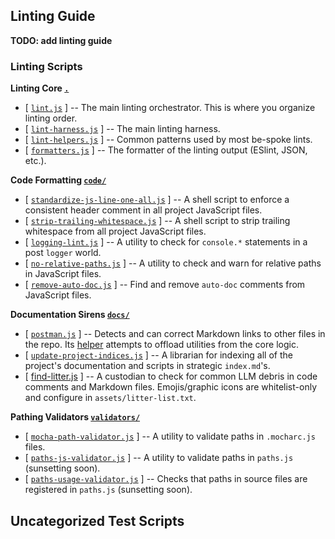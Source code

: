 ## Linting Guide

**TODO: add linting guide**

### Linting Scripts

**Linting Core [`.`](index.md)**

- [ [`lint.js`](lint.js) ]
  -- The main linting orchestrator. This is where you organize linting order.
- [ [`lint-harness.js`](lint-harness.js) ]
  -- The main linting harness.
- [ [`lint-helpers.js`](lib/lint-helpers.js) ]
  -- Common patterns used by most be-spoke lints.
- [ [`formatters.js`](lib/formatters.js) ]
  -- The formatter of the linting output (ESlint, JSON, etc.).

**Code Formatting [`code/`](code/)**

- [ [`standardize-js-line-one-all.js`](code/standardize-js-line-one-all.js) ]
  -- A shell script to enforce a consistent header comment in all project JavaScript files.
- [ [`strip-trailing-whitespace.js`](code/strip-trailing-whitespace.js) ]
  -- A shell script to strip trailing whitespace from all project JavaScript files.   
- [ [`logging-lint.js`](code/logging-lint.js) ]
  -- A utility to check for `console.*` statements in a post `logger` world.     
- [ [`no-relative-paths.js`](code/no-relative-paths.js) ]
  -- A utility to check and warn for relative paths in JavaScript files.
- [ [`remove-auto-doc.js`](code/remove-auto-doc.js) ] 
  -- Find and remove `auto-doc` comments from JavaScript files. 

**Documentation Sirens [`docs/`](docs/)**

- [ [`postman.js`](docs/postman.js) ]
  -- Detects and can correct Markdown links to other files in the repo.
     Its [helper](docs/postman-helpers.js) attempts to offload utilities from the core logic.
- [ [`update-project-indices.js`](docs/update-project-indices.js) ]
  -- A librarian for indexing all of the project's documentation and scripts in strategic `index.md`'s.
- [ [find-litter.js](docs/find-litter.js) ]
  -- A custodian to check for common LLM debris in code comments and Markdown files.
     Emojis/graphic icons are whitelist-only and configure in `assets/litter-list.txt`.

**Pathing Validators [`validators/`](validators/)**

- [ [`mocha-path-validator.js`](validators/mocha-path-validator.js) ]
  -- A utility to validate paths in `.mocharc.js` files.
- [ [`paths-js-validator.js`](validators/paths-js-validator.js) ]
  -- A utility to validate paths in `paths.js` (sunsetting soon).
- [ [`paths-usage-validator.js`](validators/paths-usage-validator.js) ]
  -- Checks that paths in source files are registered in `paths.js` (sunsetting soon).

## Uncategorized Test Scripts

<!-- uncategorized-start -->
<!-- uncategorized-end -->
